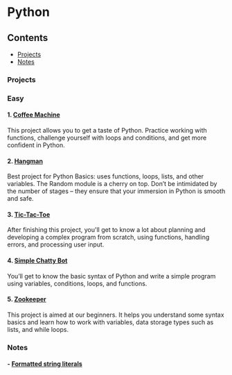 # Python


## Contents
 - [Projects](#projects)
 - [Notes](#notes)

### Projects
### Easy
#### 1. [Coffee Machine](https://github.com/ashwindasr/Jet-Brains-Academy/tree/master/Python/Coffee_Machine)
This project allows you to get a taste of Python. Practice working with functions, challenge yourself with loops and conditions, and get more confident in Python.

#### 2. [Hangman](https://github.com/ashwindasr/Jet-Brains-Academy/tree/master/Python/Hangman)
Best project for Python Basics: uses functions, loops, lists, and other variables. The Random module is a cherry on top. Don’t be intimidated by the number of stages – they ensure that your immersion in Python is smooth and safe.

#### 3. [Tic-Tac-Toe](https://github.com/ashwindasr/Jet-Brains-Academy/tree/master/Python/Tic-Tac-Toe)
After finishing this project, you'll get to know a lot about planning and developing a complex program from scratch, using functions, handling errors, and processing user input.

#### 4. [Simple Chatty Bot](https://github.com/ashwindasr/Jet-Brains-Academy/tree/master/Python/Simple-Chatty-Bot)
You’ll get to know the basic syntax of Python and write a simple program using variables, conditions, loops, and functions.

#### 5. [Zookeeper](https://github.com/ashwindasr/Jet-Brains-Academy/tree/master/Python/Zookeeper)
This project is aimed at our beginners. It helps you understand some syntax basics and learn how to work with variables, data storage types such as lists, and while loops.

### Notes

#### - [Formatted string literals](https://gist.github.com/ashwindasr/5d66da7588b2d01755ff80f09e35fb1c)
